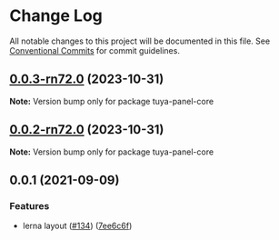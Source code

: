 # Change Log

All notable changes to this project will be documented in this file.
See [Conventional Commits](https://conventionalcommits.org) for commit guidelines.

## [0.0.3-rn72.0](https://github.com/tuya/tuya-panel-kit/compare/tuya-panel-core@0.0.2-rn72.0...tuya-panel-core@0.0.3-rn72.0) (2023-10-31)

**Note:** Version bump only for package tuya-panel-core





## [0.0.2-rn72.0](https://github.com/tuya/tuya-panel-kit/compare/tuya-panel-core@0.0.1...tuya-panel-core@0.0.2-rn72.0) (2023-10-31)

**Note:** Version bump only for package tuya-panel-core





## 0.0.1 (2021-09-09)


### Features

* lerna layout ([#134](https://github.com/tuya/tuya-panel-kit/issues/134)) ([7ee6c6f](https://github.com/tuya/tuya-panel-kit/commit/7ee6c6fd4f7a3f4131da3099b6b203ba9097fe1d))
